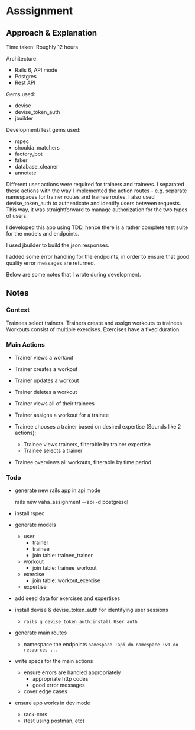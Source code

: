 # Asssignment

## Approach & Explanation

Time taken: Roughly 12 hours

Architecture:
- Rails 6, API mode
- Postgres
- Rest API

Gems used:
- devise
- devise_token_auth
- jbuilder

Development/Test gems used:
- rspec
- shoulda_matchers
- factory_bot
- faker
- database_cleaner
- annotate


Different user actions were required for trainers and trainees. I separated these actions with the way I implemented the action routes - e.g. separate namespaces for trainer routes and trainee routes. I also used devise_token_auth to authenticate and identify users between requests. This way, it was straightforward to manage authorization for the two types of users.

I developed this app using TDD, hence there is a rather complete test suite for the models and endpoints.

I used jbuilder to build the json responses.

I added some error handling for the endpoints, in order to ensure that good quality error messages are returned.

Below are some notes that I wrote during development.


## Notes

### Context

Trainees select trainers.
Trainers create and assign workouts to trainees.
Workouts consist of multiple exercises.
Exercises have a fixed duration


### Main Actions

- Trainer views a workout
- Trainer creates a workout
- Trainer updates a workout
- Trainer deletes a workout
- Trainer views all of their trainees
- Trainer assigns a workout for a trainee

- Trainee chooses a trainer based on desired expertise (Sounds like 2 actions):
  - Trainee views trainers, filterable by trainer expertise
  - Trainee selects a trainer
- Trainee overviews all workouts, filterable by time period


### Todo

- generate new rails app in api mode

  rails new vaha_assignment --api -d postgresql

- install rspec

- generate models
  - user
    - trainer
    - trainee
    - join table: trainee_trainer
  - workout
    - join table: trainee_workout
  - exercise
    - join table: workout_exercise
  - expertise

- add seed data for exercises and expertises

- install devise & devise_token_auth for identifying user sessions
  - `rails g devise_token_auth:install User auth`

- generate main routes
  - namespace the endpoints
    `namespace :api do
      namespace :v1 do
        resources ...`

- write specs for the main actions
  - ensure errors are handled appropriately
    - appropriate http codes
    - good error messages
  - cover edge cases

- ensure app works in dev mode
  - rack-cors
  - (test using postman, etc)
